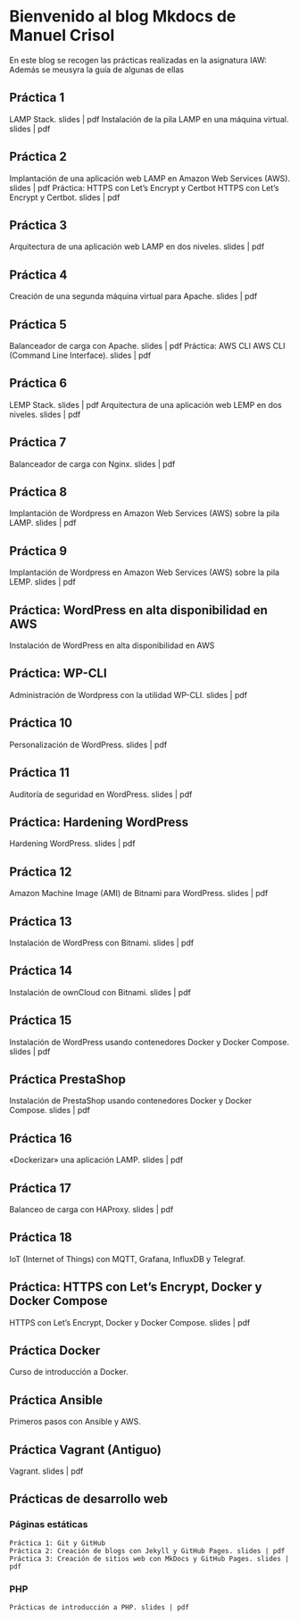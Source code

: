 # Bienvenido al blog Mkdocs de Manuel Crisol

En este blog se recogen las prácticas realizadas en la asignatura IAW:
Además se meusyra la guía de algunas de ellas

## Práctica 1
LAMP Stack. slides | pdf
Instalación de la pila LAMP en una máquina virtual. slides | pdf
## Práctica 2
Implantación de una aplicación web LAMP en Amazon Web Services (AWS). slides | pdf
Práctica: HTTPS con Let’s Encrypt y Certbot
HTTPS con Let’s Encrypt y Certbot. slides | pdf
## Práctica 3
Arquitectura de una aplicación web LAMP en dos niveles. slides | pdf
## Práctica 4
Creación de una segunda máquina virtual para Apache. slides | pdf
## Práctica 5
Balanceador de carga con Apache. slides | pdf
Práctica: AWS CLI
AWS CLI (Command Line Interface). slides | pdf
## Práctica 6
LEMP Stack. slides | pdf
Arquitectura de una aplicación web LEMP en dos niveles. slides | pdf
## Práctica 7
Balanceador de carga con Nginx. slides | pdf
## Práctica 8
Implantación de Wordpress en Amazon Web Services (AWS) sobre la pila LAMP. slides | pdf
## Práctica 9
Implantación de Wordpress en Amazon Web Services (AWS) sobre la pila LEMP. slides | pdf
## Práctica: WordPress en alta disponibilidad en AWS
Instalación de WordPress en alta disponibilidad en AWS
## Práctica: WP-CLI
Administración de Wordpress con la utilidad WP-CLI. slides | pdf
## Práctica 10
Personalización de WordPress. slides | pdf
## Práctica 11
Auditoría de seguridad en WordPress. slides | pdf
## Práctica: Hardening WordPress
Hardening WordPress. slides | pdf
## Práctica 12
Amazon Machine Image (AMI) de Bitnami para WordPress. slides | pdf
## Práctica 13
Instalación de WordPress con Bitnami. slides | pdf
## Práctica 14
Instalación de ownCloud con Bitnami. slides | pdf
## Práctica 15
Instalación de WordPress usando contenedores Docker y Docker Compose. slides | pdf
## Práctica PrestaShop
Instalación de PrestaShop usando contenedores Docker y Docker Compose. slides | pdf
## Práctica 16
«Dockerizar» una aplicación LAMP. slides | pdf
## Práctica 17
Balanceo de carga con HAProxy. slides | pdf
## Práctica 18
IoT (Internet of Things) con MQTT, Grafana, InfluxDB y Telegraf.
## Práctica: HTTPS con Let’s Encrypt, Docker y Docker Compose
HTTPS con Let’s Encrypt, Docker y Docker Compose. slides | pdf
## Práctica Docker
Curso de introducción a Docker.
## Práctica Ansible
Primeros pasos con Ansible y AWS.
## Práctica Vagrant (Antiguo)
Vagrant. slides | pdf
## Prácticas de desarrollo web
### Páginas estáticas
    Práctica 1: Git y GitHub
    Práctica 2: Creación de blogs con Jekyll y GitHub Pages. slides | pdf
    Práctica 3: Creación de sitios web con MkDocs y GitHub Pages. slides | pdf
### PHP
    Prácticas de introducción a PHP. slides | pdf

